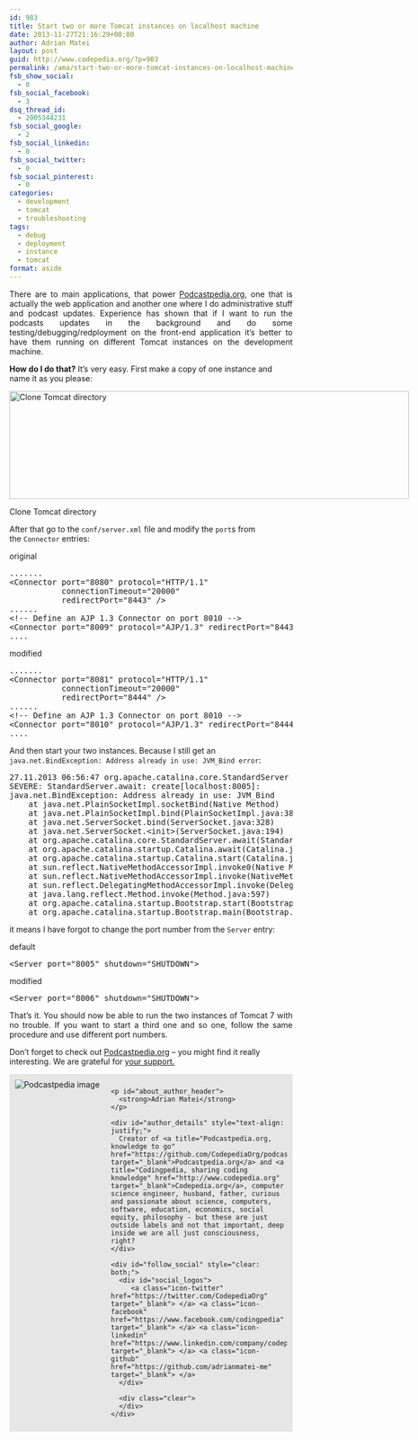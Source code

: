 ```yaml
---
id: 983
title: Start two or more Tomcat instances on localhost machine
date: 2013-11-27T21:16:29+00:00
author: Adrian Matei
layout: post
guid: http://www.codepedia.org/?p=983
permalink: /ama/start-two-or-more-tomcat-instances-on-localhost-machine/
fsb_show_social:
  - 0
fsb_social_facebook:
  - 3
dsq_thread_id:
  - 2005344231
fsb_social_google:
  - 2
fsb_social_linkedin:
  - 0
fsb_social_twitter:
  - 0
fsb_social_pinterest:
  - 0
categories:
  - development
  - tomcat
  - troubleshooting
tags:
  - debug
  - deployment
  - instance
  - tomcat
format: aside
---
```

<p style="text-align: justify;">
  There are to main applications, that power <a title="Podcastpedia.org, knowledge to go" href="https://github.com/CodepediaOrg/podcastpedia" target="_blank">Podcastpedia.org</a>, one that is actually the web application and another one where I do administrative stuff and podcast updates. Experience has shown that if I want to run the podcasts updates in the background and do some testing/debugging/redployment on the front-end application it&#8217;s better to have them running on different Tomcat instances on the development machine.<!--more-->
</p>

**How do I do that?** It&#8217;s very easy. First make a copy of one instance and name it as you please:

<div id="attachment_984" style="width: 721px" class="wp-caption alignnone">
  <a href="{{site.url}}/wp-content/uploads/2013/11/clone-tomcat-directory.png"><img class="size-full wp-image-984" src="{{site.url}}/wp-content/uploads/2013/11/clone-tomcat-directory.png" alt="Clone Tomcat directory" width="711" height="192" srcset="{{site.url}}/wp-content/uploads/2013/11/clone-tomcat-directory.png 711w, {{site.url}}/wp-content/uploads/2013/11/clone-tomcat-directory-300x81.png 300w" sizes="(max-width: 711px) 100vw, 711px" /></a>

  <p class="wp-caption-text">
    Clone Tomcat directory
  </p>
</div>

After that go to the `conf/server.xml` file and modify the `port`s from the `Connector` entries:

original

<pre class="lang:default mark:2,4,7 decode:true" title="Original port configuration">.......
&lt;Connector port="8080" protocol="HTTP/1.1"
		   connectionTimeout="20000"
		   redirectPort="8443" /&gt;
......
&lt;!-- Define an AJP 1.3 Connector on port 8010 --&gt;
&lt;Connector port="8009" protocol="AJP/1.3" redirectPort="8443" /&gt;
....</pre>

modified

<pre class="lang:default mark:2,4,7 decode:true" title="Modified port numbers in server.xml ">.......
&lt;Connector port="8081" protocol="HTTP/1.1"
		   connectionTimeout="20000"
		   redirectPort="8444" /&gt;
......
&lt;!-- Define an AJP 1.3 Connector on port 8010 --&gt;
&lt;Connector port="8010" protocol="AJP/1.3" redirectPort="8444" /&gt;
....</pre>

And then start your two instances. Because I still get an `java.net.BindException: Address already in use: JVM_Bind error`:

<pre class="lang:default decode:true" title="Address already in use Error">27.11.2013 06:56:47 org.apache.catalina.core.StandardServer await
SEVERE: StandardServer.await: create[localhost:8005]:
java.net.BindException: Address already in use: JVM_Bind
	at java.net.PlainSocketImpl.socketBind(Native Method)
	at java.net.PlainSocketImpl.bind(PlainSocketImpl.java:383)
	at java.net.ServerSocket.bind(ServerSocket.java:328)
	at java.net.ServerSocket.&lt;init&gt;(ServerSocket.java:194)
	at org.apache.catalina.core.StandardServer.await(StandardServer.java:427)
	at org.apache.catalina.startup.Catalina.await(Catalina.java:779)
	at org.apache.catalina.startup.Catalina.start(Catalina.java:725)
	at sun.reflect.NativeMethodAccessorImpl.invoke0(Native Method)
	at sun.reflect.NativeMethodAccessorImpl.invoke(NativeMethodAccessorImpl.java:39)
	at sun.reflect.DelegatingMethodAccessorImpl.invoke(DelegatingMethodAccessorImpl.java:25)
	at java.lang.reflect.Method.invoke(Method.java:597)
	at org.apache.catalina.startup.Bootstrap.start(Bootstrap.java:322)
	at org.apache.catalina.startup.Bootstrap.main(Bootstrap.java:456)</pre>

it means I have forgot to change the port number from the `Server` entry:

default

<pre class="lang:default decode:true" title="Default Server entry in server.xml">&lt;Server port="8005" shutdown="SHUTDOWN"&gt;</pre>

modified

<pre class="lang:default decode:true" title="Modified Server entry in server.xml">&lt;Server port="8006" shutdown="SHUTDOWN"&gt;</pre>

<p style="text-align: justify;">
  That&#8217;s it. You should now be able to run the two instances of Tomcat 7 with no trouble. If you want to start a third one and so one, follow the same procedure and use different port numbers.
</p>

<p class="note_normal">
  Don&#8217;t forget to check out <a title="Podcastpedia.org, knowledge to go" href="https://github.com/CodepediaOrg/podcastpedia" target="_blank">Podcastpedia.org</a> &#8211; you might find it really interesting. We are grateful for <a title="Podcastpedia.org - how can I contribute" href="https://github.com/CodepediaOrg/podcastpedia/how_can_i_help" target="_blank">your support. </a>
</p>

<p class="note_normal">
  <div id="about_author" style="background-color: #e6e6e6; padding: 10px;">
    <img id="author_portrait" style="float: left; margin-right: 20px;" src="{{site.url}}/images/authors/amacoder.png" alt="Podcastpedia image" />

    <p id="about_author_header">
      <strong>Adrian Matei</strong>
    </p>

    <div id="author_details" style="text-align: justify;">
      Creator of <a title="Podcastpedia.org, knowledge to go" href="https://github.com/CodepediaOrg/podcastpedia" target="_blank">Podcastpedia.org</a> and <a title="Codingpedia, sharing coding knowledge" href="http://www.codepedia.org" target="_blank">Codepedia.org</a>, computer science engineer, husband, father, curious and passionate about science, computers, software, education, economics, social equity, philosophy - but these are just outside labels and not that important, deep inside we are all just consciousness, right?
    </div>

    <div id="follow_social" style="clear: both;">
      <div id="social_logos">
         <a class="icon-twitter" href="https://twitter.com/CodepediaOrg" target="_blank"> </a> <a class="icon-facebook" href="https://www.facebook.com/codingpedia" target="_blank"> </a> <a class="icon-linkedin" href="https://www.linkedin.com/company/codepediaorg" target="_blank"> </a> <a class="icon-github" href="https://github.com/adrianmatei-me" target="_blank"> </a>
      </div>

      <div class="clear">
      </div>
    </div>
  </div>
</p>
